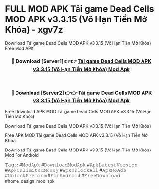 # FULL MOD APK Tải game Dead Cells MOD APK v3.3.15 (Vô Hạn Tiền Mở Khóa) - xgv7z
Download Tải game Dead Cells MOD APK v3.3.15 (Vô Hạn Tiền Mở Khóa) Free Mod APK

<div align="center">
<h3>🔴 Download [Server1] 👉👉 <a href="https://apk-comot.site?title=Tải_game_Dead_Cells_MOD_APK_v3.3.15_(Vô_Hạn_Tiền_Mở_Khóa)">Tải game Dead Cells MOD APK v3.3.15 (Vô Hạn Tiền Mở Khóa) Mod Apk</a></h3><br>

<h3>🔴 Download [Server2] 👉👉 <a href="https://apk-comot.site?title=Tải_game_Dead_Cells_MOD_APK_v3.3.15_(Vô_Hạn_Tiền_Mở_Khóa)">Tải game Dead Cells MOD APK v3.3.15 (Vô Hạn Tiền Mở Khóa) Mod Apk</a></h3>
</div>


Free Download APK MOD Tải game Dead Cells MOD APK v3.3.15 (Vô Hạn Tiền Mở Khóa)

Download Tải game Dead Cells MOD APK v3.3.15 (Vô Hạn Tiền Mở Khóa) 

Free APK MOD Tải game Dead Cells MOD APK v3.3.15 (Vô Hạn Tiền Mở Khóa) 

Download Tải game Dead Cells MOD APK v3.3.15 (Vô Hạn Tiền Mở Khóa) Mod For Android

𝚃𝚊𝚐𝚜: #𝙼𝚘𝚍𝙰𝚙𝚔 #𝙳𝚘𝚠𝚗𝚕𝚘𝚊𝚍𝙼𝚘𝚍𝙰𝚙𝚔 #𝙰𝚙𝚔𝙻𝚊𝚝𝚎𝚜𝚝𝚅𝚎𝚛𝚜𝚒𝚘𝚗 #𝙰𝚙𝚔𝚄𝚗𝚕𝚒𝚖𝚒𝚝𝚎𝚍𝙼𝚘𝚗𝚎𝚢 #𝙰𝚙𝚔𝚄𝚗𝚕𝚘𝚌𝚔𝙰𝚕𝚕 #𝙰𝚙𝚔𝙽𝚘𝙰𝚍𝚜 #𝚄𝚗𝚕𝚘𝚌𝚔𝙿𝚛𝚎𝚖𝚒𝚞𝚖 #𝙵𝚘𝚛𝙰𝚗𝚍𝚛𝚘𝚒𝚍 #𝙵𝚛𝚎𝚎𝙳𝚘𝚠𝚗𝚕𝚘𝚊𝚍 #home_design_mod_apk
